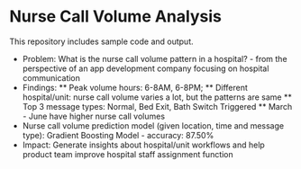 # Nurse Call Volume Analysis
This repository includes sample code and output.

* Problem: What is the nurse call volume pattern in a hospital? - from the perspective of an app development company focusing on hospital communication 
* Findings: 
** Peak volume hours: 6-8AM, 6-8PM;
** Different hospital/unit: nurse call volume varies a lot, but the patterns are same
** Top 3 message types: Normal, Bed Exit, Bath Switch Triggered
** March - June have higher nurse call volumes
* Nurse call volume prediction model (given location, time and message type): Gradient Boosting Model - accuracy: 87.50%
* Impact: Generate insights about hospital/unit workflows and help product team improve hospital staff assignment function
